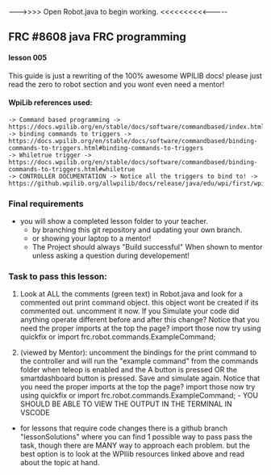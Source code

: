  --->>>> Open Robot.java to begin working. <<<<<<<<<<-----
  
  ## FRC #8608 java FRC programming
  #### lesson 005
  
  This guide is just a rewriting of the 100% awesome WPILIB docs! 
  please just read the zero to robot section and you wont even need a mentor! 

  #### WpiLib references used:
    -> Command based programming -> https://docs.wpilib.org/en/stable/docs/software/commandbased/index.html
    -> binding commands to triggers -> https://docs.wpilib.org/en/stable/docs/software/commandbased/binding-commands-to-triggers.html#binding-commands-to-triggers
    -> Whiletrue trigger ->  https://docs.wpilib.org/en/stable/docs/software/commandbased/binding-commands-to-triggers.html#whiletrue
    -> CONTROLLER DOCUMENTATION -> Notice all the triggers to bind to! -> https://github.wpilib.org/allwpilib/docs/release/java/edu/wpi/first/wpilibj2/command/button/CommandXboxController.
  
  
  ### Final requirements
  - you will show a completed lesson folder to your teacher. 
    - by branching this git repository and updating your own branch. 
    - or showing your laptop to a mentor!
    - The Project should always "Build successful" When shown to mentor unless asking a question during developement!
  
  ### Task to pass this lesson:
  
  1. Look at ALL the comments (green text) in Robot.java and look for a commented out print command object. this object wont be created if its commented out. uncomment it now. If you Simulate your code did anything operate different before and after this change?  Notice that you need the proper imports at the top the page? import those now try using quickfix or import frc.robot.commands.ExampleCommand;
  
  2. (viewed by Mentor): uncomment the bindings for the print command to the controller and will run the "example command" from the commands folder when teleop is enabled and the A button is pressed OR the smartdashboard button is pressed. Save and simulate again. Notice that you need the proper imports at the top the page? import those now try using quickfix or import frc.robot.commands.ExampleCommand;
    - YOU SHOULD BE ABLE TO VIEW THE OUTPUT IN THE TERMINAL IN VSCODE
  
  
  - for lessons that require code changes there is a github branch "lessonSolutions" where you can find 1 possible way to pass pass the task, though there are MANY 
  way to approach each problem.  but the best option is to look at the WPIlib resources linked above and read about the topic at hand.
  

